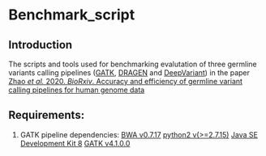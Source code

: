 # Benchmark_script

Introduction
------------
The scripts and tools used for benchmarking evalutation of three germline variants calling pipelines ([GATK](https://gatk.broadinstitute.org/hc/en-us), [DRAGEN](https://www.illumina.com/products/by-type/informatics-products/dragen-bio-it-platform.html) and [DeepVariant](https://github.com/google/deepvariant)) in the paper [Zhao *et al.* 2020. *BioRxiv*. Accuracy and efficiency of germline variant calling pipelines for human genome data](https://www.biorxiv.org/content/10.1101/2020.03.27.011767v1)

## Requirements:
  
  1. GATK pipeline dependencies:
  [BWA v0.7.17](https://github.com/lh3/bwa)
  [python2 v(>=2.7.15)](https://www.python.org/downloads/)
  [Java SE Development Kit 8](https://www.oracle.com/java/technologies/javase/javase-jdk8-downloads.html)
  [GATK v4.1.0.0](https://gatk.broadinstitute.org/hc/en-us)
